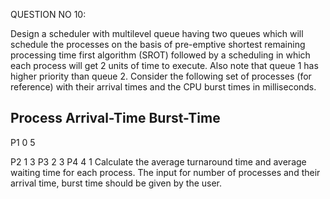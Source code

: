 QUESTION NO 10:

Design a scheduler with multilevel queue having two queues which will schedule the processes on the basis of pre-emptive shortest remaining processing time first algorithm (SROT) followed by a scheduling in which each process will get 2 units of time to execute. Also note that queue 1 has higher priority than queue 2. Consider the following set of processes (for reference) with their arrival times and the CPU burst times in milliseconds.

Process	Arrival-Time	Burst-Time
-----------------------------------------------

P1	0	5

P2	1	3
P3	2	3
P4	4	1
Calculate the average turnaround time and average waiting time for each process. The input for number of processes and their arrival time, burst time should be given by the user.
